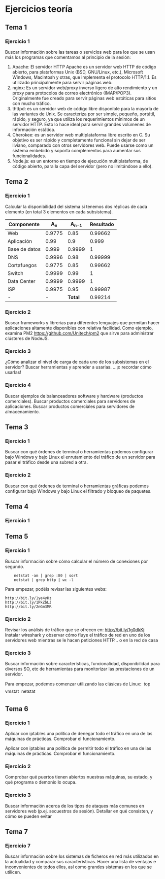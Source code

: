 # Ejercicios teoría

## Tema 1

### Ejercicio 1

Buscar información sobre las tareas o servicios web para los que se usan más los programas que comentamos al principio de la sesión:

  1. Apache: El servidor HTTP Apache es un servidor web HTTP de código abierto, para plataformas Unix (BSD, GNU/Linux, etc.), Microsoft Windows, Macintosh y otras, que implementa el protocolo HTTP/1.1. Es utilizado principalmente para servir páginas web.
  2. nginx: Es un servidor web/proxy inverso ligero de alto rendimiento y un proxy para protocolos de correo electrónico (IMAP/POP3). Originalmente fue creado para servir páginas web estáticas para sitios con mucho tráfico.
  3. thttpd: es un servidor web de código libre disponible para la mayoría de las variantes de Unix. 
Se caracteriza por ser simple, pequeño, portátil, rápido, y seguro, ya que utiliza los requerimientos mínimos de un servidor HTTP. Esto lo hace ideal para servir grandes volúmenes de información estática. 
  4. Cherokee: es un servidor web multiplataforma libre escrito en C. Su objetivo es ser rápido y completamente funcional sin dejar de ser liviano, comparado con otros servidores web. Puede usarse como un sistema embebido y soporta complementos para aumentar sus funcionalidades. 
  5. Node.js: es un entorno en tiempo de ejecución multiplataforma, de código abierto, para la capa del servidor (pero no limitándose a ello).
        
## Tema 2

### Ejercicio 1

Calcular la disponibilidad del sistema si tenemos dos réplicas de cada elemento (en total 3 elementos en cada subsistema).


<table>
<thead>
<tr>
<th>Componente</th>
<th>A<sub>n</sub></th>
<th>A<sub>n-1</sub></th>
<th>Resultado</th>
</tr>
</thead>
<tbody>
<tr>
<td>Web</td>
<td>0.9775</td>
<td>0.85</td>
<td>0.99662</td>
</tr>
<tr>
<td>Aplicación</td>
<td>0.99</td>
<td>0.9</td>
<td>0.999</td>
</tr>
<tr>
<td>Base de datos</td>
<td>0.999</td>
<td>0.9999</td>
<td>1</td>
</tr>
<tr>
<td>DNS</td>
<td>0.9996</td>
<td>0.98</td>
<td>0.99999</td>
</tr>
<tr>
<td>Cortafuegos</td>
<td>0.9775</td>
<td>0.85</td>
<td>0.99662</td>
</tr>
<tr>
<td>Switch</td>
<td>0.9999</td>
<td>0.99</td>
<td>1</td>
</tr>
<tr>
<td>Data Center</td>
<td>0.9999</td>
<td>0.9999</td>
<td>1</td>
</tr>
<tr>
<td>ISP</td>
<td>0.9975</td>
<td>0.95</td>
<td>0.99987</td>
</tr>
<tr>
<td>-</td>
<td>-</td>
<td><strong>Total</strong></td>
<td>0.99214</td>
</tr>
</tbody>
</table>

### Ejercicio 2

Buscar frameworks y librerías para diferentes lenguajes que permitan hacer aplicaciones altamente disponibles con relativa facilidad.
Como ejemplo, examina PM2 https://github.com/Unitech/pm2 que sirve para administrar clústeres de NodeJS.



### Ejercicio 3

¿Cómo analizar el nivel de carga de cada uno de los subsistemas en el servidor?
Buscar herramientas y aprender a usarlas.
...¡o recordar cómo usarlas!

### Ejercicio 4

Buscar ejemplos de balanceadores software y hardware (productos comerciales).
Buscar productos comerciales para servidores de aplicaciones.
Buscar productos comerciales para servidores de almacenamiento.

## Tema 3

### Ejercicio 1

Buscar con qué órdenes de terminal o herramientas podemos configurar bajo Windows y bajo Linux el enrutamiento del tráfico de un servidor para pasar el
tráfico desde una subred a otra.

### Ejercicio 2

Buscar con qué órdenes de terminal o herramientas gráficas podemos configurar bajo Windows y bajo Linux el filtrado y bloqueo de paquetes.

## Tema 4

### Ejercicio 1



## Tema 5

### Ejercicio 1

Buscar información sobre cómo calcular el número de conexiones por segundo.

        netstat -an | grep :80 | sort
        netstat | grep http | wc -l
        
Para empezar, podéis revisar las siguientes webs:

    http://bit.ly/1ye4yHz
    http://bit.ly/1PkZbLJ
    http://bit.ly/2nGm3MR
    
### Ejercicio 2 

Revisar los análisis de tráfico que se ofrecen en:
http://bit.ly/1g0dkKj
Instalar wireshark y observar cómo fluye el tráfico de red en uno de los servidores web mientras se le hacen peticiones HTTP… o en la red de casa

### Ejercicio 3

Buscar información sobre características, funcionalidad, disponibilidad para diversos SO, etc de herramientas para monitorizar las prestaciones de un servidor.

Para empezar, podemos comenzar utilizando las clásicas de Linux:
         top
         vmstat
         netstat

## Tema 6

### Ejercicio 1

Aplicar con iptables una política de denegar todo el tráfico en una de las máquinas de prácticas. Comprobar el funcionamiento.

Aplicar con iptables una política de permitir todo el tráfico en una de las máquinas de prácticas.
Comprobar el funcionamiento.

### Ejercicio 2

Comprobar qué puertos tienen abiertos nuestras máquinas, su estado, y qué programa o demonio lo ocupa.

### Ejercicio 3

Buscar información acerca de los tipos de ataques más comunes en servidores web (p.ej. secuestros de sesión).
Detallar en qué consisten, y cómo se pueden evitar

## Tema 7

### Ejercicio 7

Buscar información sobre los sistemas de ficheros en red más utilizados en la actualidad y comparar sus características. Hacer una lista de ventajas e inconvenientes de todos ellos, así como grandes sistemas en los que se utilicen.




